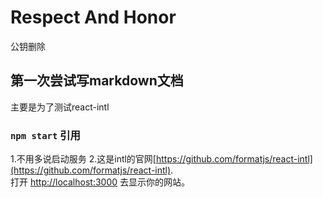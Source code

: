 
# Respect And Honor

公钥删除

## 第一次尝试写markdown文档

主要是为了测试react-intl

### `npm start` 引用
1.不用多说启动服务
2.这是intl的官网[https://github.com/formatjs/react-intl](https://github.com/formatjs/react-intl).
<br>
打开 [http://localhost:3000](http://localhost:3000) 去显示你的网站。


